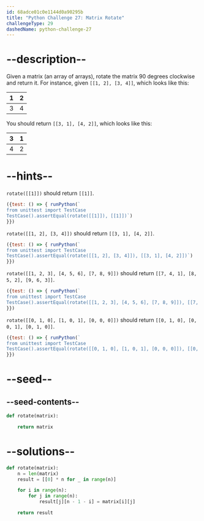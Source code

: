 ```yaml
---
id: 68adce01c0e1144d0a90295b
title: "Python Challenge 27: Matrix Rotate"
challengeType: 29
dashedName: python-challenge-27
---
```


# --description--

Given a matrix (an array of arrays), rotate the matrix 90 degrees clockwise and return it. For instance, given `[[1, 2], [3, 4]]`, which looks like this:

| 1 | 2 |
|---|---|
| 3 | 4 |

You should return `[[3, 1], [4, 2]]`, which looks like this:

| 3 | 1 |
|---|---|
| 4 | 2 |

# --hints--

`rotate([[1]])` should return `[[1]]`.

```js
({test: () => { runPython(`
from unittest import TestCase
TestCase().assertEqual(rotate([[1]]), [[1]])`)
}})
```

`rotate([[1, 2], [3, 4]])` should return `[[3, 1], [4, 2]]`.

```js
({test: () => { runPython(`
from unittest import TestCase
TestCase().assertEqual(rotate([[1, 2], [3, 4]]), [[3, 1], [4, 2]])`)
}})
```

`rotate([[1, 2, 3], [4, 5, 6], [7, 8, 9]])` should return `[[7, 4, 1], [8, 5, 2], [9, 6, 3]]`.

```js
({test: () => { runPython(`
from unittest import TestCase
TestCase().assertEqual(rotate([[1, 2, 3], [4, 5, 6], [7, 8, 9]]), [[7, 4, 1], [8, 5, 2], [9, 6, 3]])`)
}})
```

`rotate([[0, 1, 0], [1, 0, 1], [0, 0, 0]])` should return `[[0, 1, 0], [0, 0, 1], [0, 1, 0]]`.

```js
({test: () => { runPython(`
from unittest import TestCase
TestCase().assertEqual(rotate([[0, 1, 0], [1, 0, 1], [0, 0, 0]]), [[0, 1, 0], [0, 0, 1], [0, 1, 0]])`)
}})
```

# --seed--

## --seed-contents--

```py
def rotate(matrix):

    return matrix
```

# --solutions--

```py
def rotate(matrix):
    n = len(matrix)
    result = [[0] * n for _ in range(n)]

    for i in range(n):
        for j in range(n):
            result[j][n - 1 - i] = matrix[i][j]

    return result
```

